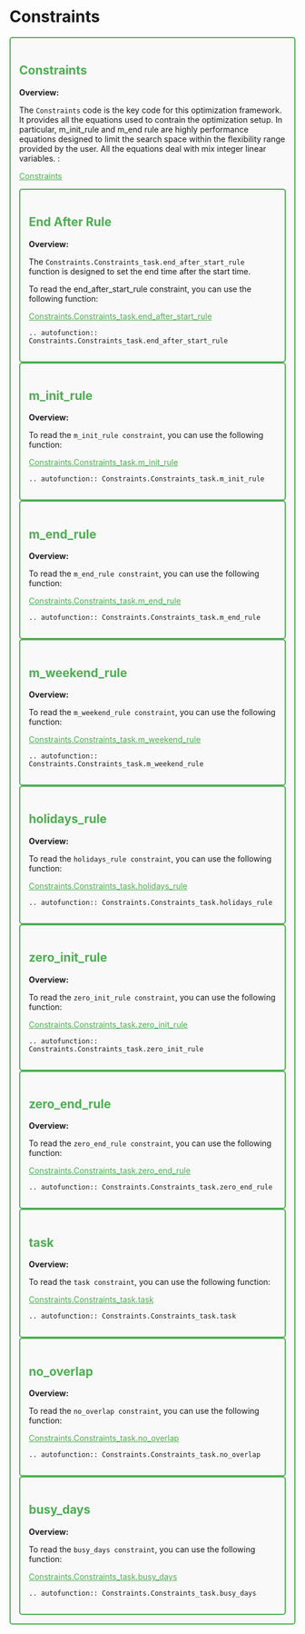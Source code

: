 # Constraints


<div style="border: 2px solid #4CAF50; padding: 15px; background-color: #f9f9f9; border-radius: 5px;">
  <h2 style="color: #4CAF50;">Constraints</h2>
  <p><strong>Overview:</strong></p>
  <p>The <code>Constraints</code> code is the key code for this optimization framework.
  It provides all the equations used to contrain the optimization setup. In particular, m_init_rule and m_end rule are highly performance equations designed to limit the search space within the flexibility range provided by the user. All the equations deal with mix integer linear variables. :</p>
  <p><a href="https://github.com/fsartore/Schedule_MIL_optimization_pyomo/blob/main/Constraints" target="_blank" style="color: #4CAF50;">Constraints</a></p>


<div style="border: 2px solid #4CAF50; padding: 15px; background-color: #f9f9f9; border-radius: 5px;">
  <h2 style="color: #4CAF50;">End After Rule</h2>
  <p><strong>Overview:</strong></p>
  <p>The <code>Constraints.Constraints_task.end_after_start_rule</code> function is designed to set the end time after the start time.</p>
  <p>To read the end_after_start_rule constraint, you can use the following function:</p>
  <p><a href="https://github.com/fsartore/Schedule_MIL_optimization_pyomo/blob/main/Constraints.py#L13-L25" target="_blank" style="color: #4CAF50;">Constraints.Constraints_task.end_after_start_rule</a></p>

```{eval-rst}
.. autofunction:: Constraints.Constraints_task.end_after_start_rule
```
</div>

<div style="border: 2px solid #4CAF50; padding: 15px; background-color: #f9f9f9; border-radius: 5px;">
  <h2 style="color: #4CAF50;">m_init_rule</h2>
  <p><strong>Overview:</strong></p>
  <p>To read the <code>m_init_rule constraint</code>, you can use the following function:</p>
  <p><a href="https://github.com/fsartore/Schedule_MIL_optimization_pyomo/blob/main/Constraints.py#L28-L43" target="_blank" style="color: #4CAF50;">Constraints.Constraints_task.m_init_rule</a></p>

```{eval-rst}
.. autofunction:: Constraints.Constraints_task.m_init_rule
```
</div>



<div style="border: 2px solid #4CAF50; padding: 15px; background-color: #f9f9f9; border-radius: 5px;">
  <h2 style="color: #4CAF50;">m_end_rule</h2>
  <p><strong>Overview:</strong></p>
  <p>To read the <code>m_end_rule constraint</code>, you can use the following function:</p>
  <p><a href="https://github.com/fsartore/Schedule_MIL_optimization_pyomo/blob/main/Constraints.py#L45-L60" target="_blank" style="color: #4CAF50;">Constraints.Constraints_task.m_end_rule</a></p>

```{eval-rst}
.. autofunction:: Constraints.Constraints_task.m_end_rule
```
</div>



<div style="border: 2px solid #4CAF50; padding: 15px; background-color: #f9f9f9; border-radius: 5px;">
  <h2 style="color: #4CAF50;">m_weekend_rule</h2>
  <p><strong>Overview:</strong></p>
  <p>To read the <code>m_weekend_rule constraint</code>, you can use the following function:</p>
  <p><a href="https://github.com/fsartore/Schedule_MIL_optimization_pyomo/blob/main/Constraints.py#L62-L76" target="_blank" style="color: #4CAF50;">Constraints.Constraints_task.m_weekend_rule</a></p>

```{eval-rst}
.. autofunction:: Constraints.Constraints_task.m_weekend_rule
```
</div>



<div style="border: 2px solid #4CAF50; padding: 15px; background-color: #f9f9f9; border-radius: 5px;">
  <h2 style="color: #4CAF50;">holidays_rule</h2>
  <p><strong>Overview:</strong></p>
  <p>To read the <code>holidays_rule constraint</code>, you can use the following function:</p>
  <p><a href="https://github.com/fsartore/Schedule_MIL_optimization_pyomo/blob/main/Constraints.py#L78-L92" target="_blank" style="color: #4CAF50;">Constraints.Constraints_task.holidays_rule</a></p>

```{eval-rst}
.. autofunction:: Constraints.Constraints_task.holidays_rule
```
</div>



<div style="border: 2px solid #4CAF50; padding: 15px; background-color: #f9f9f9; border-radius: 5px;">
  <h2 style="color: #4CAF50;">zero_init_rule</h2>
  <p><strong>Overview:</strong></p>
  <p>To read the <code>zero_init_rule constraint</code>, you can use the following function:</p>
  <p><a href="https://github.com/fsartore/Schedule_MIL_optimization_pyomo/blob/main/Constraints.py#L94-L109" target="_blank" style="color: #4CAF50;">Constraints.Constraints_task.zero_init_rule</a></p>

```{eval-rst}
.. autofunction:: Constraints.Constraints_task.zero_init_rule
```
</div>



<div style="border: 2px solid #4CAF50; padding: 15px; background-color: #f9f9f9; border-radius: 5px;">
  <h2 style="color: #4CAF50;">zero_end_rule</h2>
  <p><strong>Overview:</strong></p>
  <p>To read the <code>zero_end_rule constraint</code>, you can use the following function:</p>
  <p><a href="https://github.com/fsartore/Schedule_MIL_optimization_pyomo/blob/main/Constraints.py#L111-L126" target="_blank" style="color: #4CAF50;">Constraints.Constraints_task.zero_end_rule</a></p>

```{eval-rst}
.. autofunction:: Constraints.Constraints_task.zero_end_rule
```
</div>



<div style="border: 2px solid #4CAF50; padding: 15px; background-color: #f9f9f9; border-radius: 5px;">
  <h2 style="color: #4CAF50;">task</h2>
  <p><strong>Overview:</strong></p>
  <p>To read the <code>task constraint</code>, you can use the following function:</p>
  <p><a href="https://github.com/fsartore/Schedule_MIL_optimization_pyomo/blob/main/Constraints.py#L128-L145" target="_blank" style="color: #4CAF50;">Constraints.Constraints_task.task</a></p>

```{eval-rst}
.. autofunction:: Constraints.Constraints_task.task
```
</div>



<div style="border: 2px solid #4CAF50; padding: 15px; background-color: #f9f9f9; border-radius: 5px;">
  <h2 style="color: #4CAF50;">no_overlap</h2>
  <p><strong>Overview:</strong></p>
  <p>To read the <code>no_overlap constraint</code>, you can use the following function:</p>
  <p><a href="https://github.com/fsartore/Schedule_MIL_optimization_pyomo/blob/main/Constraints.py#L147-L159" target="_blank" style="color: #4CAF50;">Constraints.Constraints_task.no_overlap</a></p>

```{eval-rst}
.. autofunction:: Constraints.Constraints_task.no_overlap
```
</div>



<div style="border: 2px solid #4CAF50; padding: 15px; background-color: #f9f9f9; border-radius: 5px;">
  <h2 style="color: #4CAF50;">busy_days</h2>
  <p><strong>Overview:</strong></p>
  <p>To read the <code>busy_days constraint</code>, you can use the following function:</p>
  <p><a href="https://github.com/fsartore/Schedule_MIL_optimization_pyomo/blob/main/Constraints.py#L161-L175" target="_blank" style="color: #4CAF50;">Constraints.Constraints_task.busy_days</a></p>

```{eval-rst}
.. autofunction:: Constraints.Constraints_task.busy_days
```
</div>